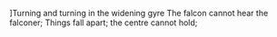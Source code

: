 ]Turning and turning in the widening gyre
The falcon cannot hear the falconer;
Things fall apart; the centre cannot hold;